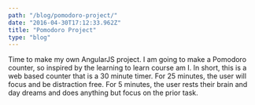 ```yaml
---
path: "/blog/pomodoro-project/"
date: "2016-04-30T17:12:33.962Z"
title: "Pomodoro Project"
type: "blog"
---
```


Time to make my own AngularJS project. I am going to make a Pomodoro counter, so inspired by the learning to learn course am I. In short, this is a web based counter that is a 30 minute timer. For 25 minutes, the user will focus and be distraction free. For 5 minutes, the user rests their brain and day dreams and does anything but focus on the prior task.
